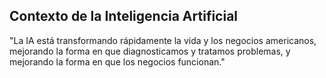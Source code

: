 ## Contexto de la Inteligencia Artificial

"La IA está transformando rápidamente la vida y los negocios americanos, mejorando la forma en que diagnosticamos y tratamos problemas, y mejorando la forma en que los negocios funcionan."


